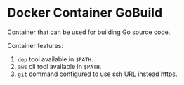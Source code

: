 # Docker Container GoBuild

Container that can be used for building Go source code.

Container features:

1. `dep` tool available in `$PATH`.
2. `aws` cli tool available in `$PATH`.
3. `git` command configured to use ssh URL instead https.
